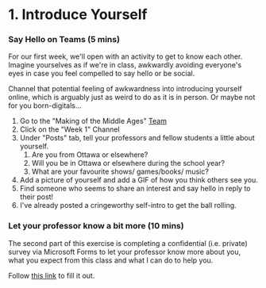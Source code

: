 # 1. Introduce Yourself

### Say Hello on Teams \(5 mins\)

For our first week, we'll open with an activity to get to know each other. Imagine yourselves as if we're in class, awkwardly avoiding everyone's eyes in case you feel compelled to say hello or be social. 

Channel that potential feeling of awkwardness into introducing yourself online, which is arguably just as weird to do as it is in person. Or maybe not for you born-digitals...

1. Go to the "Making of the Middle Ages" [Team](../../../digital-tools/teams.md)
2. Click on the "Week 1" Channel
3. Under "Posts" tab, tell your professors and fellow students a little about yourself. 
   1. Are you from Ottawa or elsewhere? 
   2. Will you be in Ottawa or elsewhere during the school year? 
   3. What are your favourite shows/ games/books/ music? 
4. Add a picture of yourself and add a GIF of how you think others see you.
5. Find someone who seems to share an interest and say hello in reply to their post!
6. I've already posted a cringeworthy self-intro to get the ball rolling.

### Let your professor know a bit more \(10 mins\)

The second part of this exercise is completing a confidential \(i.e. private\) survey via Microsoft Forms to let your professor know more about you, what you expect from this class and what I can do to help you. 

Follow [this link](https://forms.office.com/Pages/ResponsePage.aspx?id=lRjZagbeXki8UfzhJsyFMHYe4bjIkPJLpePMoYTjyCNUREFQWEtNU0QwRlc2VDRYWTFLOEhCV01aSS4u) to fill it out. 

